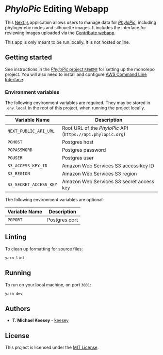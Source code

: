 # _PhyloPic_ Editing Webapp

This [Next.js](https://nextjs.org/) application allows users to manage data for [_PhyloPic_](https://www.phylopic.org), including phylogenetic nodes and silhouette images. It includes the interface for reviewing images uploaded via the [Contribute webapp](../contribute).

This app is only meant to be run locally. It is not hosted online.

## Getting started

See instructions in the [_PhyloPic_ project `README`](../../README.md) for setting up the monorepo project. You will also need to install and configure [AWS Command Line Interface](https://aws.amazon.com/cli/).

### Environment variables

The following environment variables are required. They may be stored in `.env.local` in the root of this project, when running the project locally.

| Variable Name          | Description                                                 |
| ---------------------- | ----------------------------------------------------------- |
| `NEXT_PUBLIC_API_URL`  | Root URL of the _PhyloPic_ API (`https://api.phylopic.org`) |
| `PGHOST`               | Postgres host                                               |
| `PGPASSWORD`           | Postgres password                                           |
| `PGUSER`               | Postgres user                                               |
| `S3_ACCESS_KEY_ID`     | Amazon Web Services S3 access key ID                        |
| `S3_REGION`            | Amazon Web Services S3 region                               |
| `S3_SECRET_ACCESS_KEY` | Amazon Web Services S3 secret access key                    |

The following environment variables are optional:

| Variable Name | Description   |
| ------------- | ------------- |
| `PGPORT`      | Postgres port |

## Linting

To clean up formatting for source files:

```sh
yarn lint
```

## Running

To run on your local machine, on port `3001`:

```sh
yarn dev
```

## Authors

- **T. Michael Keesey** - [keesey](https://github.com/keesey)

## License

This project is licensed under the [MIT License](../../LICENSE).
